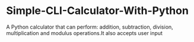 # Simple-CLI-Calculator-With-Python
A Python calculator that can perform: addition, subtraction, division, multiplication and modulus operations.It also accepts user input
